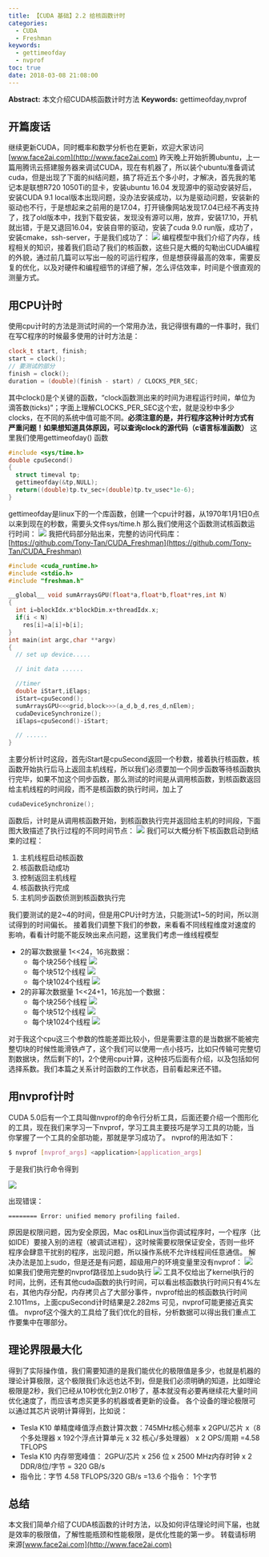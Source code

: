 ```yaml
---
title: 【CUDA 基础】2.2 给核函数计时
categories:
  - CUDA
  - Freshman
keywords:
  - gettimeofday
  - nvprof
toc: true
date: 2018-03-08 21:08:00
---
```


**Abstract:** 本文介绍CUDA核函数计时方法
**Keywords:** gettimeofday,nvprof

<!--more-->
## 开篇废话
继续更新CUDA，同时概率和数学分析也在更新，欢迎大家访问[www.face2ai.com](http://www.face2ai.com)
昨天晚上开始折腾ubuntu，上一篇用腾讯云搭建服务器来调试CUDA，现在有机器了，所以装个ubuntu准备调试cuda，但是出现了下面的纠结问题，搞了将近五个多小时，才解决，首先我的笔记本是联想R720 1050Ti的显卡，安装ubuntu 16.04 发现源中的驱动安装好后，安装CUDA 9.1 local版本出现问题，没办法安装成功，以为是驱动问题，安装新的驱动也不行，于是想起来之前用的是17.04，打开镜像网站发现17.04已经不再支持了，找了old版本中，找到下载安装，发现没有源可以用，放弃，安装17.10，开机就出错，于是又退回16.04，安装自带的驱动，安装了cuda 9.0 run版，成功了，安装cmake，ssh-server，于是我们成功了：
![](https://tony4ai-1251394096.cos.ap-hongkong.myqcloud.com/blog_images/CUDA-F-2-2-核函数计时/connect.png)
编程模型中我们介绍了内存，线程相关的知识，接着我们启动了我们的核函数，这些只是大概的勾勒出CUDA编程的外貌，通过前几篇可以写出一般的可运行程序，但是想获得最高的效率，需要反复的优化，以及对硬件和编程细节的详细了解，怎么评估效率，时间是个很直观的测量方式。
## 用CPU计时
使用cpu计时的方法是测试时间的一个常用办法，我记得很有趣的一件事时，我们在写C程序的时候最多使用的计时方法是：
```c++
clock_t start, finish;
start = clock();
// 要测试的部分
finish = clock();
duration = (double)(finish - start) / CLOCKS_PER_SEC;
```
其中clock()是个关键的函数，“clock函数测出来的时间为进程运行时间，单位为滴答数(ticks)”；字面上理解CLOCKS_PER_SEC这个宏，就是没秒中多少clocks，在不同的系统中值可能不同。**必须注意的是，并行程序这种计时方式有严重问题！如果想知道具体原因，可以查询clock的源代码（c语言标准函数）**
这里我们使用gettimeofday() 函数
```c++
#include <sys/time.h>
double cpuSecond()
{
  struct timeval tp;
  gettimeofday(&tp,NULL);
  return((double)tp.tv_sec+(double)tp.tv_usec*1e-6);
}
```
gettimeofday是linux下的一个库函数，创建一个cpu计时器，从1970年1月1日0点以来到现在的秒数，需要头文件sys/time.h
那么我们使用这个函数测试核函数运行时间：
![](https://tony4ai-1251394096.cos.ap-hongkong.myqcloud.com/blog_images/CUDA-F-2-2-核函数计时/timer1.png)
我把代码部分贴出来，完整的访问代码库：[https://github.com/Tony-Tan/CUDA_Freshman](https://github.com/Tony-Tan/CUDA_Freshman)

```c++
#include <cuda_runtime.h>
#include <stdio.h>
#include "freshman.h"

__global__ void sumArraysGPU(float*a,float*b,float*res,int N)
{
  int i=blockIdx.x*blockDim.x+threadIdx.x;
  if(i < N)
    res[i]=a[i]+b[i];
}
int main(int argc,char **argv)
{
  // set up device.....

  // init data ......

  //timer
  double iStart,iElaps;
  iStart=cpuSecond();
  sumArraysGPU<<<grid,block>>>(a_d,b_d,res_d,nElem);
  cudaDeviceSynchronize();
  iElaps=cpuSecond()-iStart;

  // ......
}

```
主要分析计时这段，首先iStart是cpuSecond返回一个秒数，接着执行核函数，核函数开始执行后马上返回主机线程，所以我们必须要加一个同步函数等待核函数执行完毕，如果不加这个同步函数，那么测试的时间是从调用核函数，到核函数返回给主机线程的时间段，而不是核函数的执行时间，加上了
```c++
cudaDeviceSynchronize();
```
函数后，计时是从调用核函数开始，到核函数执行完并返回给主机的时间段，下面图大致描述了执行过程的不同时间节点：
![](https://tony4ai-1251394096.cos.ap-hongkong.myqcloud.com/blog_images/CUDA-F-2-2-核函数计时/时间轴.png)
我们可以大概分析下核函数启动到结束的过程：
1. 主机线程启动核函数
2. 核函数启动成功
3. 控制返回主机线程
4. 核函数执行完成
5. 主机同步函数侦测到核函数执行完

我们要测试的是2~4的时间，但是用CPU计时方法，只能测试1~5的时间，所以测试得到的时间偏长。
接着我们调整下我们的参数，来看看不同线程维度对速度的影响，看看计时能不能反映出来点问题，这里我们考虑一维线程模型
- 2的幂次数据量 1<<24，16兆数据：
  - 每个块256个线程
  ![](https://tony4ai-1251394096.cos.ap-hongkong.myqcloud.com/blog_images/CUDA-F-2-2-核函数计时/256_0.png)
  - 每个块512个线程
  ![](https://tony4ai-1251394096.cos.ap-hongkong.myqcloud.com/blog_images/CUDA-F-2-2-核函数计时/512_0.png)
  - 每个块1024个线程
  ![](https://tony4ai-1251394096.cos.ap-hongkong.myqcloud.com/blog_images/CUDA-F-2-2-核函数计时/1024.png)
- 2的非幂次数据量 1<<24+1，16兆加一个数据：
  - 每个块256个线程
  ![](https://tony4ai-1251394096.cos.ap-hongkong.myqcloud.com/blog_images/CUDA-F-2-2-核函数计时/256_1.png)
  - 每个块512个线程
  ![](https://tony4ai-1251394096.cos.ap-hongkong.myqcloud.com/blog_images/CUDA-F-2-2-核函数计时/512_1.png)
  - 每个块1024个线程
  ![](https://tony4ai-1251394096.cos.ap-hongkong.myqcloud.com/blog_images/CUDA-F-2-2-核函数计时/1024_1.png)

对于我这个cpu这三个参数的性能差距比较小，但是需要注意的是当数据不能被完整切块的时候性能滑铁卢了，这个我们可以使用一点小技巧，比如只传输可完整切割数据块，然后剩下的1，2个使用cpu计算，这种技巧后面有介绍，以及包括如何选择系数。我们本篇之关系计时函数的工作状态，目前看起来还不错。
## 用nvprof计时
CUDA 5.0后有一个工具叫做nvprof的命令行分析工具，后面还要介绍一个图形化的工具，现在我们来学习一下nvprof，学习工具主要技巧是学习工具的功能，当你掌握了一个工具的全部功能，那就是学习成功了。
nvprof的用法如下：
```bash
$ nvprof [nvprof_args] <application>[application_args]
```

于是我们执行命令得到

![](https://tony4ai-1251394096.cos.ap-hongkong.myqcloud.com/blog_images/CUDA-F-2-2-核函数计时/nvprof_wrong.png)

出现错误：
```
======== Error: unified memory profiling failed.
```
原因是权限问题，因为安全原因，Mac os和Linux当你调试程序时，一个程序（比如IDE）要接入别的进程（被调试进程），这时候需要权限保证安全，否则一些坏程序会肆意干扰别的程序，出现问题，所以操作系统不允许线程间任意通信。
解决办法是加上sudo，但是还是有问题，超级用户的环境变量里没有nvprof：
![](https://tony4ai-1251394096.cos.ap-hongkong.myqcloud.com/blog_images/CUDA-F-2-2-核函数计时/sudo_wrong.png)
如果我们使用完整的nvprof路径加上sudo执行
![](https://tony4ai-1251394096.cos.ap-hongkong.myqcloud.com/blog_images/CUDA-F-2-2-核函数计时/nvprof_sudo.png)
工具不仅给出了kernel执行的时间，比例，还有其他cuda函数的执行时间，可以看出核函数执行时间只有4%左右，其他内存分配，内存拷贝占了大部分事件，nvprof给出的核函数执行时间2.1011ms，上面cpuSecond计时结果是2.282ms
可见，nvprof可能更接近真实值。
nvprof这个强大的工具给了我们优化的目标，分析数据可以得出我们重点工作要集中在哪部分。

## 理论界限最大化
得到了实际操作值，我们需要知道的是我们能优化的极限值是多少，也就是机器的理论计算极限，这个极限我们永远也达不到，但是我们必须明确的知道，比如理论极限是2秒，我们已经从10秒优化到2.01秒了，基本就没有必要再继续花大量时间优化速度了，而应该考虑买更多的机器或者更新的设备。
各个设备的理论极限可以通过其芯片说明计算得到，比如说：
- Tesla K10 单精度峰值浮点数计算次数：745MHz核心频率 x 2GPU/芯片 x（8个多处理器 x 192个浮点计算单元 x 32 核心/多处理器） x 2 OPS/周期 =4.58 TFLOPS
- Tesla K10 内存带宽峰值： 2GPU/芯片 x 256 位 x 2500 MHz内存时钟 x 2 DDR/8位/字节 = 320 GB/s
- 指令比：字节 4.58 TFLOPS/320 GB/s =13.6 个指令： 1个字节

## 总结
本文我们简单介绍了CUDA核函数的计时方法，以及如何评估理论时间下届，也就是效率的极限值，了解性能瓶颈和性能极限，是优化性能的第一步。
转载请标明来源[www.face2ai.com](http://www.face2ai.com)
